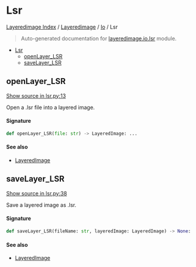 # Lsr

[Layeredimage Index](../../README.md#layeredimage-index) / [Layeredimage](../index.md#layeredimage) / [Io](./index.md#io) / Lsr

> Auto-generated documentation for [layeredimage.io.lsr](../../../../layeredimage/io/lsr.py) module.

- [Lsr](#lsr)
  - [openLayer_LSR](#openlayer_lsr)
  - [saveLayer_LSR](#savelayer_lsr)

## openLayer_LSR

[Show source in lsr.py:13](../../../../layeredimage/io/lsr.py#L13)

Open a .lsr file into a layered image.

#### Signature

```python
def openLayer_LSR(file: str) -> LayeredImage: ...
```

#### See also

- [LayeredImage](../layeredimage.md#layeredimage)



## saveLayer_LSR

[Show source in lsr.py:38](../../../../layeredimage/io/lsr.py#L38)

Save a layered image as .lsr.

#### Signature

```python
def saveLayer_LSR(fileName: str, layeredImage: LayeredImage) -> None: ...
```

#### See also

- [LayeredImage](../layeredimage.md#layeredimage)
